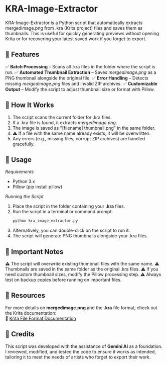 # KRA-Image-Extractor
KRA-Image-Extractor is a Python script that automatically extracts mergedimage.png from .kra (Krita project) files and saves them as thumbnails. This is useful for quickly generating previews without opening Krita or for recovering your latest saved work if you forget to export.


## 🔹 Features

✅ **Batch Processing** – Scans all .kra files in the folder where the script is run.
✅ **Automated Thumbnail Extraction** – Saves _mergedimage.png_ as a PNG thumbnail alongside the original file.
✅ **Error Handling** – Detects missing _mergedimage.png_ files and invalid ZIP archives.
✅ **Customizable Output** – Modify the script to adjust thumbnail size or format with Pillow.


## 🔹 How It Works

1. The script scans the current folder for .kra files.
2. If a .kra file is found, it extracts _mergedimage.png_.
3. The image is saved as "[filename] thumbnail.png" in the same folder.
4. ⚠️ If a file with the same name already exists, it will be overwritten.
5. Any errors (e.g., missing files, corrupt ZIP archives) are handled gracefully.


## 🔹 Usage

_Requirements_
- Python 3.x
- Pillow (pip install pillow)


_Running the Script_

1. Place the script in the folder containing your **.kra** files.
2. Run the script in a terminal or command prompt:
   ``` bash
   python kra_image_extractor.py
   ```
2. Alternatively, you can double-click on the script to run it. 
3. The script will generate PNG thumbnails alongside your .kra files.


## 🔹 Important Notes

⚠️ The script will overwrite existing thumbnail files with the same name.
⚠️ Thumbnails are saved in the same folder as the original .kra files.
⚠️ If you need custom thumbnail sizes, modify the Pillow processing step.
⚠️ Always test on backup copies before running on important files.

## 🔹 Resources  

For more details on **mergedimage.png** and the **.kra** file format, check out the Krita documentation:  
🔗 [Krita File Format Documentation](https://docs.krita.org/en/general_concepts/file_formats/file_kra.html)  


## 🔹 Credits  

This script was developed with the assistance of **Gemini AI** as a foundation.  
I reviewed, modified, and tested the code to ensure it works as intended,  
tailoring it to meet the needs of artists who forget to export their work.  
